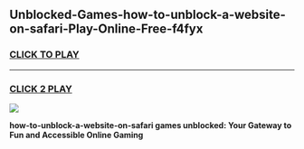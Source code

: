 
## Unblocked-Games-how-to-unblock-a-website-on-safari-Play-Online-Free-f4fyx
<h3>
<a href="https://premium76.site?title=how-to-unblock-a-website-on-safari&ref=26A">CLICK TO PLAY</a></h3>
<hr>

<h3>
<a href="https://premium76.site?title=how-to-unblock-a-website-on-safari&ref=26A">CLICK 2 PLAY</a>
  
</h3>

<a href="https://premium76.site?title=how-to-unblock-a-website-on-safari&ref=26A"><img src="https://clearcache.store/games.png"></a>


**how-to-unblock-a-website-on-safari games unblocked: Your Gateway to Fun and Accessible Online Gaming**
